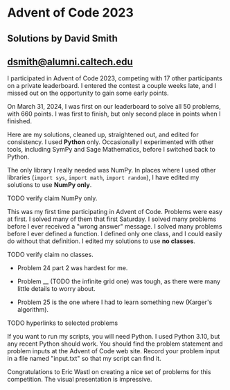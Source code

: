 # Advent of Code 2023
## Solutions by David Smith
## dsmith@alumni.caltech.edu

I participated in Advent of Code 2023,
competing with 17 other participants on a private leaderboard.
I entered the contest a couple weeks late,
and I missed out on the opportunity to gain some early points.

On March 31, 2024, I was first on our leaderboard to solve all 50
problems, with 660 points. I was first to finish, but only second
place in points when I finished.

Here are my solutions, cleaned up, straightened out, and edited for
consistency. I used **Python** only.
Occasionally I experimented with other tools, including SymPy and
Sage Mathematics, before I switched back to Python.

The only library I really needed was NumPy.
In places where I used other libraries (`import sys`, `import math`,
`import random`), I have edited my solutions to use **NumPy only**.

TODO verify claim NumPy only.

This was my first time participating in Advent of Code. Problems were
easy at first. I solved many of them that first Saturday.
I solved many problems before I ever received a "wrong answer" message.
I solved many problems before I ever defined a function.
I defined only one class, and I could easily do without that definition.
I edited my solutions to use **no classes**.

TODO verify claim no classes.

- Problem 24 part 2 was hardest for me.

- Problem __ (TODO the infinite grid one) was tough, as there were
many little details to worry about.

- Problem 25 is the one where I had to learn something new
(Karger's algorithm).

TODO hyperlinks to selected problems

If you want to run my scripts, you will need Python.
I used Python 3.10, but any recent Python should work.
You should find the problem statement and problem inputs at the
Advent of Code web site. Record your problem input in a file named
"input.txt" so that my script can find it.

Congratulations to Eric Wastl on creating a nice set of problems
for this competition. The visual presentation is impressive.
